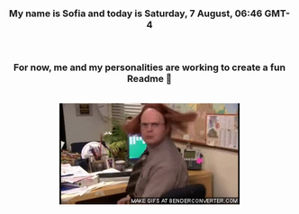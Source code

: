 


<div align="center">
<h3 >My name is Sofia and today is Saturday, 7 August, 06:46 GMT-4</h3><br>
<h3 >For now, me and my personalities are working to create a fun Readme 👋
</h3><br>
<img src='img/dwight.gif' alt='working...'/>
</div>
